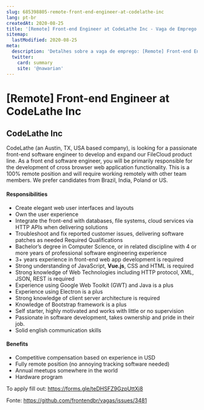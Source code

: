 ```yaml
---
slug: 685398805-remote-front-end-engineer-at-codelathe-inc
lang: pt-br
createdAt: 2020-08-25
title: '[Remote] Front-end Engineer at CodeLathe Inc - Vaga de Emprego'
sitemap:
  lastModified: 2020-08-25
meta:
  description: 'Detalhes sobre a vaga de emprego: [Remote] Front-end Engineer at CodeLathe Inc'
  twitter:
    card: summary
    site: '@nawarian'
---
```


# [Remote] Front-end Engineer at CodeLathe Inc

## CodeLathe Inc
CodeLathe (an Austin, TX, USA based company), is looking for a passionate front-end software engineer to develop and expand our FileCloud product line. As a front end software engineer, you will be primarily responsible for the development of cross browser web application functionality. This is a 100% remote position and will require working remotely with other team members. We prefer candidates from Brazil, India, Poland or US.

#### Responsibilities
* Create elegant web user interfaces and layouts
* Own the user experience
* Integrate the front-end with databases, file systems, cloud services via HTTP APIs when delivering solutions
* Troubleshoot and fix reported customer issues, delivering software patches as needed
Required Qualifications
* Bachelor’s degree in Computer Science, or in related discipline with 4 or more years of professional software engineering experience
* 3+ years experience in front-end web app development is required
* Strong understanding of JavaScript, **Vue.js**, CSS and HTML is required
* Strong knowledge of Web Technologies including HTTP protocol, XML, JSON, REST is required
* Experience using Google Web Toolkit (GWT) and Java is a plus
* Experience using Electron is a plus
* Strong knowledge of client server architecture is required
* Knowledge of Bootstrap framework is a plus
* Self starter, highly motivated and works with little or no supervision
* Passionate in software development, takes ownership and pride in their job.
* Solid english communication skills

#### Benefits
* Competitive compensation based on experience in USD
* Fully remote position (no annoying tracking software needed)
* Annual meetups somewhere in the world
* Hardware program

To apply fill out:
https://forms.gle/teDHSFZ9GzpUttXj8

Fonte: https://github.com/frontendbr/vagas/issues/3481